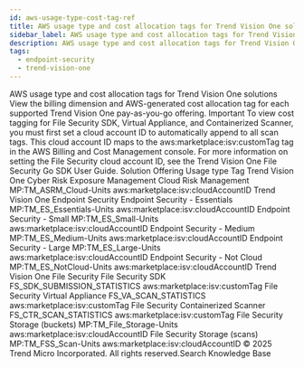 ```yaml
---
id: aws-usage-type-cost-tag-ref
title: AWS usage type and cost allocation tags for Trend Vision One solutions
sidebar_label: AWS usage type and cost allocation tags for Trend Vision One solutions
description: AWS usage type and cost allocation tags for Trend Vision One solutions
tags:
  - endpoint-security
  - trend-vision-one
---
```


 AWS usage type and cost allocation tags for Trend Vision One solutions View the billing dimension and AWS-generated cost allocation tag for each supported Trend Vision One pay-as-you-go offering. Important To view cost tagging for File Security SDK, Virtual Appliance, and Containerized Scanner, you must first set a cloud account ID to automatically append to all scan tags. This cloud account ID maps to the aws:marketplace:isv:customTag tag in the AWS Billing and Cost Management console. For more information on setting the File Security cloud account ID, see the Trend Vision One File Security Go SDK User Guide. Solution Offering Usage type Tag Trend Vision One Cyber Risk Exposure Management Cloud Risk Management MP:TM_ASRM_Cloud-Units aws:marketplace:isv:cloudAccountID Trend Vision One Endpoint Security Endpoint Security - Essentials MP:TM_ES_Essentials-Units aws:marketplace:isv:cloudAccountID Endpoint Security - Small MP:TM_ES_Small-Units aws:marketplace:isv:cloudAccountID Endpoint Security - Medium MP:TM_ES_Medium-Units aws:marketplace:isv:cloudAccountID Endpoint Security - Large MP:TM_ES_Large-Units aws:marketplace:isv:cloudAccountID Endpoint Security - Not Cloud MP:TM_ES_NotCloud-Units aws:marketplace:isv:cloudAccountID Trend Vision One File Security File Security SDK FS_SDK_SUBMISSION_STATISTICS aws:marketplace:isv:customTag File Security Virtual Appliance FS_VA_SCAN_STATISTICS aws:marketplace:isv:customTag File Security Containerized Scanner FS_CTR_SCAN_STATISTICS aws:marketplace:isv:customTag File Security Storage (buckets) MP:TM_File_Storage-Units aws:marketplace:isv:cloudAccountID File Security Storage (scans) MP:TM_FSS_Scan-Units aws:marketplace:isv:cloudAccountID © 2025 Trend Micro Incorporated. All rights reserved.Search Knowledge Base